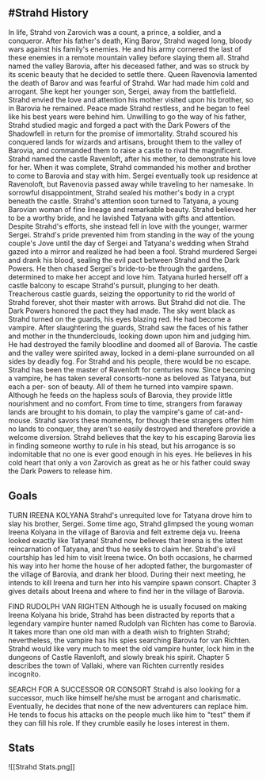 #Strahd
History
---
In life, Strahd von Zarovich was a count, a prince, a soldier, and a conqueror. After his father's death, King Barov, Strahd waged long, bloody wars against his family's enemies. He and his army cornered the last of these enemies in a remote mountain valley before slaying them all. Strahd named the valley Barovia, after his deceased father, and was so struck by its scenic beauty that he decided to settle there. Queen Ravenovia lamented the death of Barov and was fearful of Strahd. War had made him cold and arrogant. She kept her younger son, Sergei, away from the battlefield. Strahd envied the love and attention his mother visited upon his brother, so in Barovia he remained. Peace made Strahd restless, and he began to feel like his best years were behind him. Unwilling to go the way of his father, Strahd studied magic and forged a pact with the Dark Powers of the Shadowfell in return for the promise of immortality. Strahd scoured his conquered lands for wizards and artisans, brought them to the valley of Barovia, and commanded them to raise a castle to rival the magnificent. Strahd named the castle Ravenloft, after his mother, to demonstrate his love for her. When it was complete, Strahd commanded his mother and brother to come to Barovia and stay with him. Sergei eventually took up residence at Ravenoloft, but Ravenovia passed away while traveling to her namesake. In sorrowful disappointment, Strahd sealed his mother's body in a crypt beneath the castle. Strahd's attention soon turned to Tatyana, a young Barovian woman of fine lineage and remarkable beauty. Strahd believed her to be a worthy bride, and he lavished Tatyana with gifts and attention. Despite Strahd's efforts, she instead fell in love with the younger, warmer Sergei. Strahd's pride prevented him from standing in the way of the young couple's Jove until the day of Sergei and Tatyana's wedding when Strahd gazed into a mirror and realized he had been a fool. Strahd murdered Sergei and drank his blood, sealing the evil pact between Strahd and the Dark Powers. He then chased Sergei's bride-to-be through the gardens, determined to make her accept and love him. Tatyana hurled herself off a castle balcony to escape Strahd's pursuit, plunging to her death. Treacherous castle guards, seizing the opportunity to rid the world of Strahd forever, shot their master with arrows. But Strahd did not die. The Dark Powers honored the pact they had made. The sky went black as Strahd turned on the guards, his eyes blazing red. He had become a vampire. After slaughtering the guards, Strahd saw the faces of his father and mother in the thunderclouds, looking down upon him and judging him. He had destroyed the family bloodline and doomed all of Barovia. The castle and the valley were spirited away, locked in a demi-plane surrounded on all sides by deadly fog. For Strahd and his people, there would be no escape. Strahd has been the master of Ravenloft for centuries now. Since becoming a vampire, he has taken several consorts-none as beloved as Tatyana, but each a per- son of beauty. All of them he turned into vampire spawn. Although he feeds on the hapless souls of Barovia, they provide little nourishment and no comfort. From time to time, strangers from faraway lands are brought to his domain, to play the vampire's game of cat-and-mouse. Strahd savors these moments, for though these strangers offer him no lands to conquer, they aren't so easily destroyed and therefore provide a welcome diversion. Strahd believes that the key to his escaping Barovia lies in finding someone worthy to rule in his stead, but his arrogance is so indomitable that no one is ever good enough in his eyes. He believes in his cold heart that only a von Zarovich as great as he or his father could sway the Dark Powers to release him.

## Goals
TURN IREENA KOLYANA
Strahd's unrequited love for Tatyana drove him to slay his brother, Sergei. Some time ago, Strahd glimpsed the young woman Ireena Kolyana in the village of Barovia and felt extreme deja vu. Ireena looked exactly like Tatyana! Strahd now believes that Ireena is the latest reincarnation of Tatyana, and thus he seeks to claim her. Strahd's evil courtship has led him to visit Ireena twice. On both occasions, he charmed his way into her home the house of her adopted father, the burgomaster of the village of Barovia, and drank her blood. During their next meeting, he intends to kill Ireena and turn her into his vampire spawn consort. Chapter 3 gives details about Ireena and where to find her in the village of Barovia.

FIND RUDOLPH VAN RIGHTEN
Although he is usually focused on making Ireena Kolyana his bride, Strahd has been distracted by reports that a legendary vampire hunter named Rudolph van Richten has come to Barovia. It takes more than one old man with a death wish to frighten Strahd; nevertheless, the vampire has his spies searching Barovia for van Richten. Strahd would like very much to meet the old vampire hunter, lock him in the dungeons of Castle Ravenloft, and slowly break his spirit. Chapter 5 describes the town of Vallaki, where van Richten currently resides incognito.

SEARCH FOR A SUCCESSOR OR CONSORT
Strahd is also looking for a successor, much like himself he/she must be arrogant and charismatic. Eventually, he decides that none of the new adventurers can replace him. He tends to focus his attacks on the people much like him to "test" them if they can fill his role. If they crumble easily he loses interest in them.

Stats
---
![[Strahd Stats.png]]